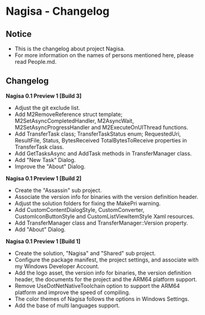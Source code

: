 ﻿# Nagisa - Changelog

## Notice
- This is the changelog about project Nagisa.
- For more information on the names of persons mentioned here, please read 
  People.md.

## Changelog
**Nagisa 0.1 Preview 1 [Build 3]**
- Adjust the git exclude list.
- Add M2RemoveReference struct template; M2SetAsyncCompletedHandler, 
  M2AsyncWait, M2SetAsyncProgressHandler and M2ExecuteOnUIThread functions.
- Add TransferTask class; TransferTaskStatus enum; RequestedUri, ResultFile, 
  Status, BytesReceived TotalBytesToReceive properties in TransferTask class.
- Add GetTasksAsync and AddTask methods in TransferManager class.
- Add "New Task" Dialog.
- Improve the "About" Dialog.

**Nagisa 0.1 Preview 1 [Build 2]**
- Create the "Assassin" sub project.
- Associate the version info for binaries with the version definition header.
- Adjust the solution folders for fixing the MakePri warning.
- Add CustomContentDialogStyle, CustomConverter, CustomIconButtonStyle and 
  CustomListViewItemStyle Xaml resources.
- Add TransferManager class and TransferManager::Version property.
- Add "About" Dialog.

**Nagisa 0.1 Preview 1 [Build 1]**
- Create the solution, "Nagisa" and "Shared" sub project.
- Configure the package manifest, the project settings, and associate with my 
  Windows Developer Account.
- Add the logo asset, the version info for binaries, the version definition 
  header, the documents for the project and the ARM64 platform support.
- Remove UseDotNetNativeToolchain option to support the ARM64 platform and 
  improve the speed of compiling.
- The color themes of Nagisa follows the options in Windows Settings.
- Add the base of multi languages support.
